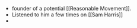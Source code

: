 - founder of a potential [[Reasonable Movement]].
- Listened to him a few times on [[Sam Harris]]
- 
